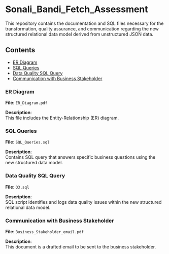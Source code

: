 # Sonali_Bandi_Fetch_Assessment

This repository contains the documentation and SQL files necessary for the transformation, quality assurance, and communication regarding the new structured relational data model derived from unstructured JSON data.

## Contents

- [ER Diagram](#er-diagram)
- [SQL Queries](#sql-queries)
- [Data Quality SQL Query](#data-quality-sql-query)
- [Communication with Business Stakeholder](#communication-with-business-stakeholder)

### ER Diagram

**File**: `ER_Diagram.pdf`

**Description**:  
This file includes the Entity-Relationship (ER) diagram.

### SQL Queries

**File**: `SQL_Queries.sql`

**Description**:  
Contains SQL query that answers specific business questions using the new structured data model. 

### Data Quality SQL Query

**File**: `Q3.sql`

**Description**:  
SQL script identifies and logs data quality issues within the new structured relational data model.

### Communication with Business Stakeholder

**File**: `Business_Stakeholder_email.pdf`

**Description**:  
This document is a drafted email to be sent to the business stakeholder. 
